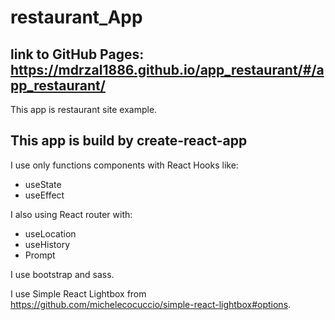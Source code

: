 # restaurant_App

## link to GitHub Pages: https://mdrzal1886.github.io/app_restaurant/#/app_restaurant/

This app is restaurant site example.

## This app is build by create-react-app

I use only functions components with React Hooks like:

- useState
- useEffect

I also using React router with:

- useLocation
- useHistory
- Prompt

I use bootstrap and sass.

I use Simple React Lightbox from https://github.com/michelecocuccio/simple-react-lightbox#options.
